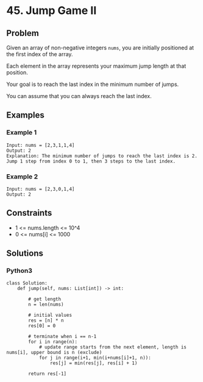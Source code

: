 # 45. Jump Game II

## Problem

Given an array of non-negative integers `nums`, you are initially positioned at the first index of the array.

Each element in the array represents your maximum jump length at that position.

Your goal is to reach the last index in the minimum number of jumps.

You can assume that you can always reach the last index.

## Examples

### Example 1

```
Input: nums = [2,3,1,1,4]
Output: 2
Explanation: The minimum number of jumps to reach the last index is 2. Jump 1 step from index 0 to 1, then 3 steps to the last index.
```

### Example 2

```
Input: nums = [2,3,0,1,4]
Output: 2
```

## Constraints

* 1 <= nums.length <= 10^4
* 0 <= nums[i] <= 1000

## Solutions

### Python3

```
class Solution:
    def jump(self, nums: List[int]) -> int:
        
        # get length
        n = len(nums)
        
        # initial values
        res = [n] * n
        res[0] = 0
        
        # terminate when i == n-1
        for i in range(n):
            # update range starts from the next element, length is nums[i], upper bound is n (exclude)
            for j in range(i+1, min(i+nums[i]+1, n)):
                res[j] = min(res[j], res[i] + 1)

        return res[-1]
```
